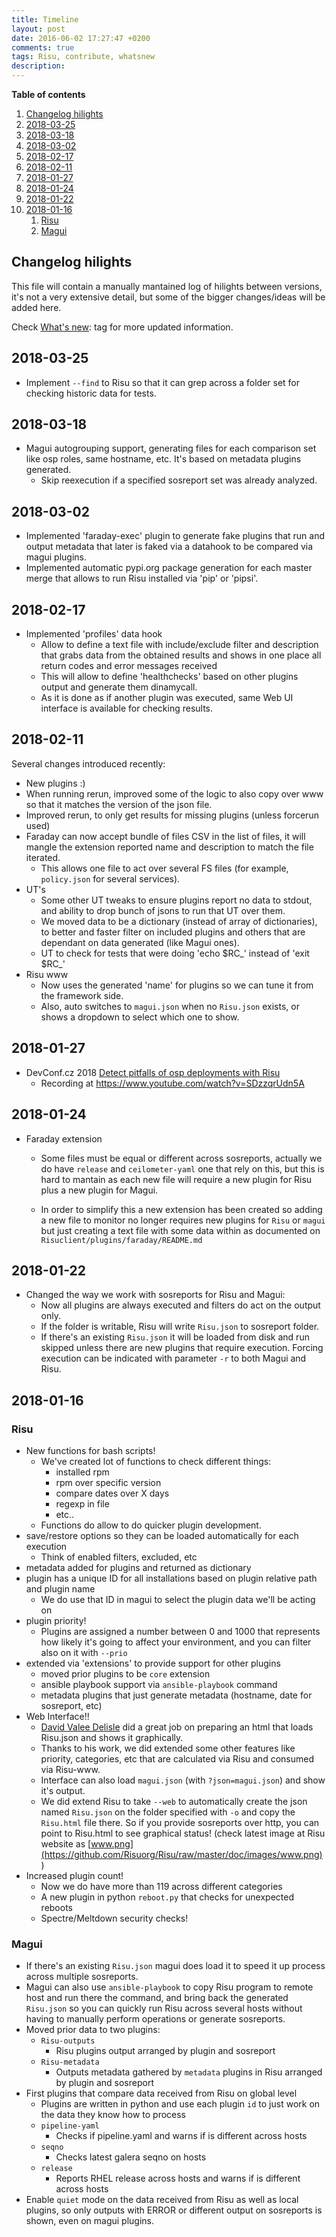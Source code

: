 ```yaml
---
title: Timeline
layout: post
date: 2016-06-02 17:27:47 +0200
comments: true
tags: Risu, contribute, whatsnew
description:
---
```


**Table of contents**

<!-- TOC depthFrom:1 insertAnchor:true orderedList:true -->

1. [Changelog hilights](#changelog-hilights)
2. [2018-03-25](#2018-03-25)
3. [2018-03-18](#2018-03-18)
4. [2018-03-02](#2018-03-02)
5. [2018-02-17](#2018-02-17)
6. [2018-02-11](#2018-02-11)
7. [2018-01-27](#2018-01-27)
8. [2018-01-24](#2018-01-24)
9. [2018-01-22](#2018-01-22)
10. [2018-01-16](#2018-01-16)
    1. [Risu](#Risu)
    2. [Magui](#magui)

<!-- /TOC -->

<a id="markdown-changelog-hilights" name="changelog-hilights"></a>

## Changelog hilights

This file will contain a manually mantained log of hilights between versions, it's not a very extensive detail, but some of the bigger changes/ideas will be added here.

Check [What's new]({tag}whatsnew): tag for more updated information.

<a id="markdown-2018-03-25" name="2018-03-25"></a>

## 2018-03-25

- Implement `--find` to Risu so that it can grep across a folder set for checking historic data for tests.

<a id="markdown-2018-03-18" name="2018-03-18"></a>

## 2018-03-18

- Magui autogrouping support, generating files for each comparison set like osp roles, same hostname, etc. It's based on metadata plugins generated.
  - Skip reexecution if a specified sosreport set was already analyzed.

<a id="markdown-2018-03-02" name="2018-03-02"></a>

## 2018-03-02

- Implemented 'faraday-exec' plugin to generate fake plugins that run and output metadata that later is faked via a datahook to be compared via magui plugins.
- Implemented automatic pypi.org package generation for each master merge that allows to run Risu installed via 'pip' or 'pipsi'.

<a id="markdown-2018-02-17" name="2018-02-17"></a>

## 2018-02-17

- Implemented 'profiles' data hook
  - Allow to define a text file with include/exclude filter and description that grabs data from the obtained results and shows in one place all return codes and error messages received
  - This will allow to define 'healthchecks' based on other plugins output and generate them dinamycall.
  - As it is done as if another plugin was executed, same Web UI interface is available for checking results.

<a id="markdown-2018-02-11" name="2018-02-11"></a>

## 2018-02-11

Several changes introduced recently:

- New plugins :)
- When running rerun, improved some of the logic to also copy over www so that it matches the version of the json file.
- Improved rerun, to only get results for missing plugins (unless forcerun used)
- Faraday can now accept bundle of files CSV in the list of files, it will mangle the extension reported name and description to match the file iterated.
  - This allows one file to act over several FS files (for example, `policy.json` for several services).
- UT's
  - Some other UT tweaks to ensure plugins report no data to stdout, and ability to drop bunch of jsons to run that UT over them.
  - We moved data to be a dictionary (instead of array of dictionaries), to better and faster filter on included plugins and others that are dependant on data generated (like Magui ones).
  - UT to check for tests that were doing 'echo $RC_' instead of 'exit $RC\_'
- Risu www
  - Now uses the generated 'name' for plugins so we can tune it from the framework side.
  - Also, auto switches to `magui.json` when no `Risu.json` exists, or shows a dropdown to select which one to show.

<a id="markdown-2018-01-27" name="2018-01-27"></a>

## 2018-01-27

- DevConf.cz 2018 [Detect pitfalls of osp deployments with Risu](https://devconfcz2018.sched.com/event/DJXG/detect-pitfalls-of-osp-deployments-with-Risu)
  - Recording at <https://www.youtube.com/watch?v=SDzzqrUdn5A>

<a id="markdown-2018-01-24" name="2018-01-24"></a>

## 2018-01-24

- Faraday extension

  - Some files must be equal or different across sosreports, actually we do have `release` and `ceilometer-yaml` one that rely on this, but this is hard to mantain as each new file will require a new plugin for Risu plus a new plugin for Magui.

  - In order to simplify this a new extension has been created so adding a new file to monitor no longer requires new plugins for `Risu` or `magui` but just creating a text file with some data within as documented on `Risuclient/plugins/faraday/README.md`

<a id="markdown-2018-01-22" name="2018-01-22"></a>

## 2018-01-22

- Changed the way we work with sosreports for Risu and Magui:
  - Now all plugins are always executed and filters do act on the output only.
  - If the folder is writable, Risu will write `Risu.json` to sosreport folder.
  - If there's an existing `Risu.json` it will be loaded from disk and run skipped unless there are new plugins that require execution. Forcing execution can be indicated with parameter `-r` to both Magui and Risu.

<a id="markdown-2018-01-16" name="2018-01-16"></a>

## 2018-01-16

<a id="markdown-Risu" name="Risu"></a>

### Risu

- New functions for bash scripts!
  - We've created lot of functions to check different things:
    - installed rpm
    - rpm over specific version
    - compare dates over X days
    - regexp in file
    - etc..
  - Functions do allow to do quicker plugin development.
- save/restore options so they can be loaded automatically for each execution
  - Think of enabled filters, excluded, etc
- metadata added for plugins and returned as dictionary
- plugin has a unique ID for all installations based on plugin relative path and plugin name
  - We do use that ID in magui to select the plugin data we'll be acting on
- plugin priority!
  - Plugins are assigned a number between 0 and 1000 that represents how likely it's going to affect your environment, and you can filter also on it with `--prio`
- extended via 'extensions' to provide support for other plugins
  - moved prior plugins to be `core` extension
  - ansible playbook support via `ansible-playbook` command
  - metadata plugins that just generate metadata (hostname, date for sosreport, etc)
- Web Interface!!
  - [David Valee Delisle](https://valleedelisle.com/) did a great job on preparing an html that loads Risu.json and shows it graphically.
  - Thanks to his work, we did extended some other features like priority, categories, etc that are calculated via Risu and consumed via Risu-www.
  - Interface can also load `magui.json` (with `?json=magui.json`) and show it's output.
  - We did extend Risu to take `--web` to automatically create the json named `Risu.json` on the folder specified with `-o` and copy the `Risu.html` file there. So if you provide sosreports over http, you can point to Risu.html to see graphical status! (check latest image at Risu website as [www.png](https://github.com/Risuorg/Risu/raw/master/doc/images/www.png) )
- Increased plugin count!
  - Now we do have more than 119 across different categories
  - A new plugin in python `reboot.py` that checks for unexpected reboots
  - Spectre/Meltdown security checks!

<a id="markdown-magui" name="magui"></a>

### Magui

- If there's an existing `Risu.json` magui does load it to speed it up process across multiple sosreports.
- Magui can also use `ansible-playbook` to copy Risu program to remote host and run there the command, and bring back the generated `Risu.json` so you can quickly run Risu across several hosts without having to manually perform operations or generate sosreports.
- Moved prior data to two plugins:
  - `Risu-outputs`
    - Risu plugins output arranged by plugin and sosreport
  - `Risu-metadata`
    - Outputs metadata gathered by `metadata` plugins in Risu arranged by plugin and sosreport
- First plugins that compare data received from Risu on global level
  - Plugins are written in python and use each plugin `id` to just work on the data they know how to process
  - `pipeline-yaml`
    - Checks if pipeline.yaml and warns if is different across hosts
  - `seqno`
    - Checks latest galera seqno on hosts
  - `release`
    - Reports RHEL release across hosts and warns if is different across hosts
- Enable `quiet` mode on the data received from Risu as well as local plugins, so only outputs with ERROR or different output on sosreports is shown, even on magui plugins.
